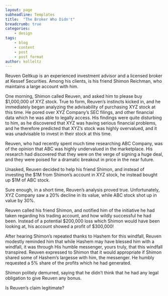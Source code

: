 ```yaml
---
layout: page
subheadline: Templates
title:  "The Broker Who Didn't"
breadcrumb: true
categories:
    - design
tags:
    - blog
    - content
    - post
    - post format
author: kolleltz
---
```

Reuven Geltkup is an experienced investment advisor and a licensed broker at Kessef Securities. Among his clients, is his friend Shimon Reichman, who maintains a large account with him.

One morning, Shimon called Reuven, and asked him to please buy $1,000,000 of XYZ stock. True to form, Reuven’s instincts kicked in, and he immediately began analyzing the advisability of purchasing XYZ stock at this time. He pored over XYZ Company’s SEC filings, and other financial data which he was able to legally access. His findings were quite disturbing to him, as he discovered that XYZ was having serious financial problems, and he therefore predicted that XYZ’s stock was highly overvalued, and it was unadvisable to invest in their stock at this time.

Reuven, who had recently spent much time researching ABC Company, was of the opinion that ABC was highly undervalued in the marketplace. His research had discovered that they were on the verge of signing a huge deal, and they were poised for a dramatic breakout in price in the near future.

Unasked, Reuven decided to help his friend Shimon, and instead of investing the $1M from Shimon’s account in XYZ stock, he instead bought up $1M of ABC stock.

Sure enough, in a short time, Reuven’s analysis proved true. Unfortunately, XYZ Company saw a 20% decline in its value, while ABC stock shot up in value by 30%.

Reuven called his friend Shimon, and notified him of the initiative he had taken regarding his trading account, and how wildly successful he had been. Instead of a potential $200,000 loss which Shimon would have been looking at, his account showed a profit of $300,000!

After hearing Shimon’s repeated thanks to Hashem for this windfall, Reuven modestly reminded him that while Hashem may have blessed him with a windfall, it was through His humble messenger, yours truly, that this windfall transpired. Reuven expressed to Shimon that it would appropriate if Shimon shared some of Hashem’s largesse with him, the messenger. He humbly requested a 5% share of the profits which he had generated.

Shimon politely demurred, saying that he didn’t think that he had any legal obligation to give Reuven any bonus.

Is Reuven’s claim legitimate?
